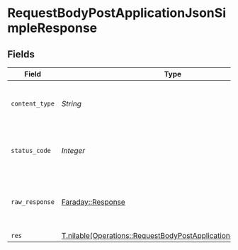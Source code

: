 # RequestBodyPostApplicationJsonSimpleResponse


## Fields

| Field                                                                                                                                | Type                                                                                                                                 | Required                                                                                                                             | Description                                                                                                                          |
| ------------------------------------------------------------------------------------------------------------------------------------ | ------------------------------------------------------------------------------------------------------------------------------------ | ------------------------------------------------------------------------------------------------------------------------------------ | ------------------------------------------------------------------------------------------------------------------------------------ |
| `content_type`                                                                                                                       | *String*                                                                                                                             | :heavy_check_mark:                                                                                                                   | HTTP response content type for this operation                                                                                        |
| `status_code`                                                                                                                        | *Integer*                                                                                                                            | :heavy_check_mark:                                                                                                                   | HTTP response status code for this operation                                                                                         |
| `raw_response`                                                                                                                       | [Faraday::Response](https://www.rubydoc.info/gems/faraday/Faraday/Response)                                                          | :heavy_check_mark:                                                                                                                   | Raw HTTP response; suitable for custom response parsing                                                                              |
| `res`                                                                                                                                | [T.nilable(Operations::RequestBodyPostApplicationJsonSimpleRes)](../../models/operations/requestbodypostapplicationjsonsimpleres.md) | :heavy_minus_sign:                                                                                                                   | OK                                                                                                                                   |